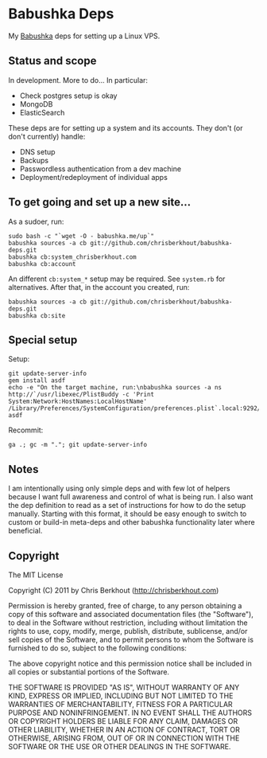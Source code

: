 # Babushka Deps

My [Babushka](http://babushka.me) deps for setting up a Linux VPS.

## Status and scope

In development. More to do... In particular:

* Check postgres setup is okay
* MongoDB
* ElasticSearch

These deps are for setting up a system and its accounts. They don't (or don't currently) handle:

* DNS setup
* Backups
* Passwordless authentication from a dev machine
* Deployment/redeployment of individual apps

## To get going and set up a new site...

As a sudoer, run:

    sudo bash -c "`wget -O - babushka.me/up`"
    babushka sources -a cb git://github.com/chrisberkhout/babushka-deps.git
    babushka cb:system_chrisberkhout.com
    babushka cb:account

An different `cb:system_*` setup may be required. See `system.rb` for alternatives. After that, in the account you created, run:

    babushka sources -a cb git://github.com/chrisberkhout/babushka-deps.git
    babushka cb:site

## Special setup

Setup:

    git update-server-info
    gem install asdf
    echo -e "On the target machine, run:\nbabushka sources -a ns http://`/usr/libexec/PlistBuddy -c 'Print System:Network:HostNames:LocalHostName' /Library/Preferences/SystemConfiguration/preferences.plist`.local:9292/.git"
    asdf

Recommit:

    ga .; gc -m "."; git update-server-info


## Notes

I am intentionally using only simple deps and with few lot of helpers because I want full awareness and control of what is being run. I also want the dep definition to read as a set of instructions for how to do the setup manually. Starting with this format, it should be easy enough to switch to custom or build-in meta-deps and other babushka functionality later where beneficial.                       

## Copyright

The MIT License

Copyright (C) 2011 by Chris Berkhout (http://chrisberkhout.com)

Permission is hereby granted, free of charge, to any person obtaining a copy
of this software and associated documentation files (the "Software"), to deal
in the Software without restriction, including without limitation the rights
to use, copy, modify, merge, publish, distribute, sublicense, and/or sell
copies of the Software, and to permit persons to whom the Software is
furnished to do so, subject to the following conditions:

The above copyright notice and this permission notice shall be included in
all copies or substantial portions of the Software.

THE SOFTWARE IS PROVIDED "AS IS", WITHOUT WARRANTY OF ANY KIND, EXPRESS OR
IMPLIED, INCLUDING BUT NOT LIMITED TO THE WARRANTIES OF MERCHANTABILITY,
FITNESS FOR A PARTICULAR PURPOSE AND NONINFRINGEMENT. IN NO EVENT SHALL THE
AUTHORS OR COPYRIGHT HOLDERS BE LIABLE FOR ANY CLAIM, DAMAGES OR OTHER
LIABILITY, WHETHER IN AN ACTION OF CONTRACT, TORT OR OTHERWISE, ARISING FROM,
OUT OF OR IN CONNECTION WITH THE SOFTWARE OR THE USE OR OTHER DEALINGS IN
THE SOFTWARE.

